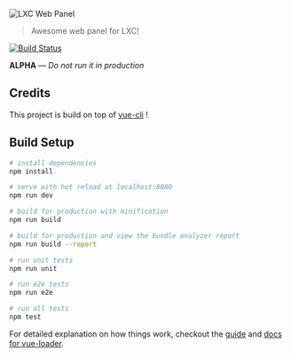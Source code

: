 ![LXC Web Panel](https://raw.githubusercontent.com/lxc-webpanel/lxc-webpanel.github.com/master/img/logo-2016-readme.png)

> Awesome web panel for LXC!

[![Build Status](https://travis-ci.org/lxc-webpanel/dashboard-vue.svg?branch=master)](https://travis-ci.org/lxc-webpanel/dashboard-vue?branch=master)

**ALPHA** — *Do not run it in production*

## Credits

This project is build on top of [vue-cli](https://github.com/vuejs-templates/webpack) !

## Build Setup

``` bash
# install dependencies
npm install

# serve with hot reload at localhost:8080
npm run dev

# build for production with minification
npm run build

# build for production and view the bundle analyzer report
npm run build --report

# run unit tests
npm run unit

# run e2e tests
npm run e2e

# run all tests
npm test
```

For detailed explanation on how things work, checkout the [guide](http://vuejs-templates.github.io/webpack/) and [docs for vue-loader](http://vuejs.github.io/vue-loader).
